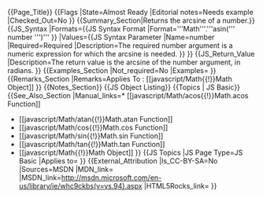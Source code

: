 {{Page_Title}}
{{Flags
|State=Almost Ready
|Editorial notes=Needs example
|Checked_Out=No
}}
{{Summary_Section|Returns the arcsine of a number.}}
{{JS_Syntax
|Formats={{JS Syntax Format
|Format='''Math'''.'''asin(''' number ''')'''
}}
|Values={{JS Syntax Parameter
|Name=number
|Required=Required
|Description=The required number argument is a numeric expression for which the arcsine is needed.
}}
}}
{{JS_Return_Value
|Description=The return value is the arcsine of the number argument, in radians.
}}
{{Examples_Section
|Not_required=No
|Examples=
}}
{{Remarks_Section
|Remarks=Applies To : [[javascript/Math{{!}}Math Object]]
}}
{{Notes_Section}}
{{JS Object Listing}}
{{Topics | JS Basic}}
{{See_Also_Section
|Manual_links=* [[javascript/Math/acos{{!}}Math.acos Function]]
* [[javascript/Math/atan{{!}}Math.atan Function]]
* [[javascript/Math/cos{{!}}Math.cos Function]]
* [[javascript/Math/sin{{!}}Math.sin Function]]
* [[javascript/Math/tan{{!}}Math.tan Function]]
* [[javascript/Math{{!}}Math Object]]
}}
{{JS Topics
|JS Page Type=JS Basic
|Applies to=
}}
{{External_Attribution
|Is_CC-BY-SA=No
|Sources=MSDN
|MDN_link=
|MSDN_link=http://msdn.microsoft.com/en-us/library/ie/whc9ckbs(v=vs.94).aspx
|HTML5Rocks_link=
}}